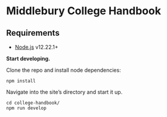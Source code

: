# Middlebury College Handbook

## Requirements

* [Node.js](https://nodejs.org/) v12.22.1+

**Start developing.**

Clone the repo and install node dependencies:

```shell
npm install
```

Navigate into the site’s directory and start it up.

```shell
cd college-handbook/
npm run develop
```